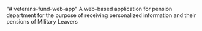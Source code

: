 "# veterans-fund-web-app" 
A web-based application for pension department for the purpose
of receiving personalized information and their pensions of Military Leavers

